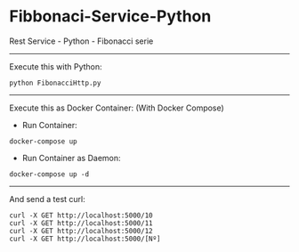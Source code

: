 # Fibbonaci-Service-Python
Rest Service - Python - Fibonacci serie

----------------------------------------

Execute this with Python:
```
python FibonacciHttp.py
```

----------------------------------------

Execute this as Docker Container: (With Docker Compose)
- Run Container:
```
docker-compose up
```

- Run Container as Daemon:
```
docker-compose up -d
```
----------------------------------------

And send a test curl:
```
curl -X GET http://localhost:5000/10
curl -X GET http://localhost:5000/11
curl -X GET http://localhost:5000/12
curl -X GET http://localhost:5000/[Nº]
```

